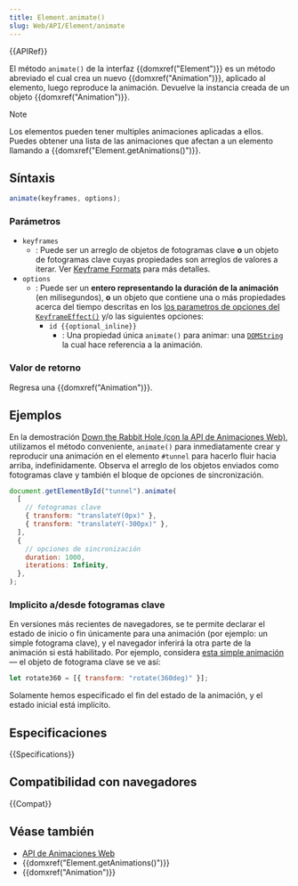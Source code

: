 ```yaml
---
title: Element.animate()
slug: Web/API/Element/animate
---
```


{{APIRef}}

El método `animate()` de la interfaz {{domxref("Element")}} es un método abreviado el cual crea un nuevo {{domxref("Animation")}}, aplicado al elemento, luego reproduce la animación. Devuelve la instancia creada de un objeto {{domxref("Animation")}}.

> [!NOTE]
> Los elementos pueden tener multiples animaciones aplicadas a ellos. Puedes obtener una
> lista de las animaciones que afectan a un elemento llamando a {{domxref("Element.getAnimations()")}}.

## Síntaxis

```js
animate(keyframes, options);
```

### Parámetros

- `keyframes`
  - : Puede ser un arreglo de objetos de fotogramas clave **o** un objeto de fotogramas clave
    cuyas propiedades son arreglos de valores a iterar. Ver [Keyframe Formats](/es/docs/Web/API/Web_Animations_API/Keyframe_Formats)
    para más detalles.
- `options`
  - : Puede ser un **entero representando la duración de la animación** (en milisegundos), **o** un
    objeto que contiene una o más propiedades acerca del tiempo descritas en los
    [los parametros de opciones del `KeyframeEffect()`](/es/docs/Web/API/KeyframeEffect) y/o las
    siguientes opciones:
    - `id {{optional_inline}}`
      - : Una propiedad única `animate()` para animar: una [`DOMString`](/es/docs/conflicting/Web/JavaScript/Reference/Global_Objects/String) la cual hace referencia a la animación.

### Valor de retorno

Regresa una {{domxref("Animation")}}.

## Ejemplos

En la demostración [Down the Rabbit Hole (con la API de Animaciones Web)](https://codepen.io/rachelnabors/pen/rxpmJL/?editors=0010),
utilizamos el método conveniente, `animate()` para inmediatamente crear y reproducir una animación en el elemento `#tunnel`
para hacerlo fluir hacia arriba, indefinidamente. Observa el arreglo de los objetos enviados como fotogramas clave y también el bloque de opciones de sincronización.

```js
document.getElementById("tunnel").animate(
  [
    // fotogramas clave
    { transform: "translateY(0px)" },
    { transform: "translateY(-300px)" },
  ],
  {
    // opciones de sincronización
    duration: 1000,
    iterations: Infinity,
  },
);
```

### Implicito a/desde fotogramas clave

En versiones más recientes de navegadores, se te permite declarar el estado de inicio o fin únicamente para una animación (por ejemplo: un simple fotograma clave), y el navegador inferirá la otra parte de la animación si está habilitado. Por ejemplo, considera [esta simple animación](https://mdn.github.io/dom-examples/web-animations-api/implicit-keyframes.html) — el objeto de fotograma clave se ve así:

```js
let rotate360 = [{ transform: "rotate(360deg)" }];
```

Solamente hemos especificado el fin del estado de la animación, y el estado inicial está implícito.

## Especificaciones

{{Specifications}}

## Compatibilidad con navegadores

{{Compat}}

## Véase también

- [API de Animaciones Web](/es/docs/Web/API/Web_Animations_API)
- {{domxref("Element.getAnimations()")}}
- {{domxref("Animation")}}
